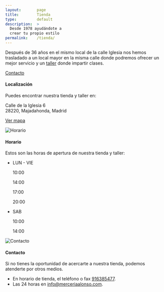 ```yaml
---
layout:       page
title:        Tienda
type:         default
description:  >
  Desde 1978 ayudándote a
  crear tu propio estilo
permalink:    /tienda/
---
```


<section class="page-item page-item-center">
  <div class="page-item-inner">
    <p>Después de 36 años en el mismo local de la calle Iglesia nos hemos trasladado a un local mayor en la misma calle donde podremos ofrecer un mejor servicio y un <a href="/taller/">taller</a> donde impartir clases.</p>
    <p><a href="#contacto" class="btn wide green">Contacto</a></p>
  </div>
</section>

<section class="page-item" id="localizacion">
  <div class="page-item-inner">
    <div class="page-align-right page-type-content">
      <div class="map-info-wrapper">
        <h4>Localización</h4>
        <p>Puedes encontrar nuestra tienda y taller en:</p>
        <p>Calle de la Iglesia 6<br/>28220, Majadahonda, Madrid</p>
        <p><a href="https://www.google.es/maps/place/Alonso/@40.474143,-3.873044,19z/data=!3m1!4b1!4m2!3m1!1s0xd41848e88794eb1:0x41a888344d5dc01b" class="btn wide green">Ver mapa</a></p>
      </div>
    </div>
  </div>
</section>

<section class="page-item page-item-odd" id="horario">
  <div class="page-item-inner">
    <div class="page-align-right page-type-image">
      <img src="/img/shop/watch.png" class="hours" alt="Horario" title="Horario"/>
    </div>
    <div class="page-align-left page-type-content">
      <h4>Horario</h4>
      <p>Estos son las horas de apertura de nuestra tienda y taller:</p>
      <ul class="timetable">
        <li>
          <label>LUN - VIE</label>
          <div class="hours">
            <p>10:00</p>
            <p>14:00</p>
          </div>
          <span class="separator"></span>
          <div class="hours">
            <p>17:00</p>
            <p>20:00</p>
          </div>
        </li>
        <li>
          <label>SAB</label>
          <div class="hours">
            <p>10:00</p>
            <p>14:00</p>
          </div>
        </li>
      </ul>
    </div>
  </div>
</section>

<section class="page-item" id="contacto">
  <div class="page-item-inner">
    <div class="page-align-left page-type-image">
      <img src="/img/shop/contact.png" alt="Contacto" class="contact" title="Contacto"/>
    </div>
    <div class="page-align-right page-type-content">
      <h4>Contacto</h4>
      <p>Si no tienes la oportunidad de acercarte a nuestra tienda, podemos atenderte por otros medios.</p>
      <ul>
        <li>En horario de tienda, el teléfono o fax <a href="tel:+34916385477">916385477</a>.</li>
        <li>Las 24 horas en <a href="mailto:info@merceriaalonso.com">info@merceriaalonso.com</a>.</li>
      </ul>
    </div>
  </div>
</section>

<script src="https://maps.googleapis.com/maps/api/js?v=3.exp"></script>
<!-- build:js(app) /js/shop.js -->
<script src="/_bower_components/jquery/jquery.js"></script>
<script src="/_bower_components/underscore/underscore.js"></script>
<script src="/_bower_components/backbone/backbone.js"></script>
<script src="/_bower_components/jquery-cookie/jquery.cookie.js"></script>
<script src="/js/models/cookie_model.js"></script>
<script src="/js/cookie_banner.js"></script>
<script src="/js/shop/map.js"></script>
<script src="/js/shop/shop.js"></script>
<!-- endbuild -->